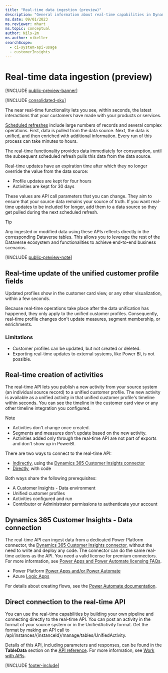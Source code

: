```yaml
---
title: "Real-time data ingestion (preview)"
description: "General information about real-time capabilities in Dynamics 365 Customer Insights - Data."
ms.date: 09/01/2023
ms.reviewer: mhart
ms.topic: conceptual
author: Nils-2m
ms.author: nikeller
searchScope: 
  - ci-system-api-usage
  - customerInsights
---
```


# Real-time data ingestion (preview)

[!INCLUDE [public-preview-banner](includes/public-preview-banner.md)]

[!INCLUDE [consolidated-sku](./includes/consolidated-sku.md)]

The near real-time functionality lets you see, within seconds, the latest interactions that your customers have made with your products or services.

[Scheduled refreshes](schedule-refresh.md) include large numbers of records and several complex operations. First, data is pulled from the data source. Next, the data is unified, and then enriched with additional information. Every run of this process can take minutes to hours.

The real-time functionality provides data immediately for consumption, until the subsequent scheduled refresh pulls this data from the data source.

Real-time updates have an expiration time after which they no longer override the value from the data source:

- Profile updates are kept for four hours
- Activities are kept for 30 days

These values are API call parameters that you can change. They aim to ensure that your source data remains your source of truth. If you want real-time updates to be included for longer, add them to a data source so they get pulled during the next scheduled refresh.

 > [!TIP]
 > Any ingested or modified data using these APIs reflects directly in the corresponding Dataverse tables. This allows you to leverage the rest of the Dataverse ecosystem and functionalities to achieve end-to-end business scenarios.

[!INCLUDE [public-preview-note](includes/public-preview-note.md)]

## Real-time update of the unified customer profile fields

Updated profiles show in the customer card view, or any other visualization, within a few seconds.

Because real-time operations take place after the data unification has happened, they only apply to the unified customer profiles. Consequently, real-time profile changes don't update measures, segment membership, or enrichments.

### Limitations

- Customer profiles can be updated, but not created or deleted.
- Exporting real-time updates to external systems, like Power BI, is not possible.

## Real-time creation of activities

The real-time API lets you publish a new activity from your source system (an individual source record) to a unified customer profile. The new activity is available as a unified activity in that unified customer profile's timeline within seconds. You can see the timeline in the customer card view or any other timeline integration you configured.

> [!NOTE]
>
> - Activities don't change once created.
> - Segments and measures don't update based on the new activity.
> - Activities added only through the real-time API are not part of exports and don't show up in PowerBI.

There are two ways to connect to the real-time API:

- [Indirectly](#dynamics-365-customer-insights-connection), using the [Dynamics 365 Customer Insights connector](/connectors/customerinsights/)
- [Directly](#direct-connection-to-the-real-time-api), with code

Both ways share the following prerequisites:

- A Customer Insights - Data environment
- Unified customer profiles
- Activities configured and run
- Contributor or Administrator permissions to authenticate your account

## Dynamics 365 Customer Insights - Data connection

The real-time API can ingest data from a dedicated Power Platform connector, the [Dynamics 365 Customer Insights connector](/connectors/customerinsights/), without the need to write and deploy any code.
The connector can do the same real-time actions as the API. You need a valid license for premium connectors. For more information, see [Power Apps and Power Automate licensing FAQs](/power-platform/admin/powerapps-flow-licensing-faq).

- Power Platform [Power Apps and/or Power Automate](/connectors/)
- Azure [Logic Apps](/azure/connectors/apis-list)

For details about creating flows, see the [Power Automate documentation](/power-automate/).

## Direct connection to the real-time API

You can use the real-time capabilities by building your own pipeline and connecting directly to the real-time API.
You can post an activity in the format of your source system or in the UnifiedActivity format. Get the format by making an API call to /api/instances/{instanceId}/manage/tables/UnifiedActivity.

Details of this API, including parameters and responses, can be found in the **TableData** section on the [API reference](https://developer.ci.ai.dynamics.com/api-details#api=CustomerInsights). For more information, see [Work with APIs](apis.md).

[!INCLUDE [footer-include](includes/footer-banner.md)]
